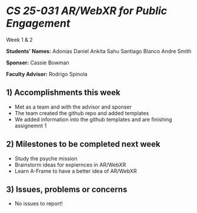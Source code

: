 # *CS 25-031 AR/WebXR for Public Engagement*

Week 1 & 2

**Students' Names:**
Adonias Daniel
Ankita Sahu
Santiago Blanco 
Andre Smith 

**Sponser:**
Cassie Bowman

**Faculty Advisor:**
Rodrigo Spinola

## 1) Accomplishments this week ##
   - Met as a team and with the advisor and sponser
   - The team created the github repo and added templates
   - We added information into the github templates and are finishing assignemnt 1

## 2) Milestones to be completed next week ##
   - Study the psyche mission
   - Brainstorm ideas for expiernces in AR/WebXR
   - Learn A-Frame to have a better idea of AR/WebXR

## 3) Issues, problems or concerns ##
   - No issues to report!
   



